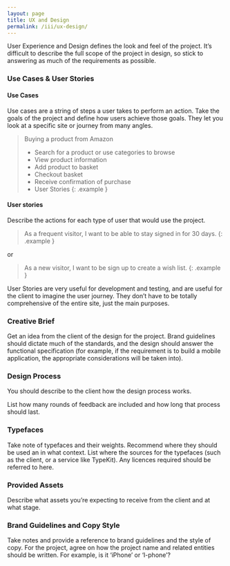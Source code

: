 ```yaml
---
layout: page
title: UX and Design
permalink: /iii/ux-design/
---
```


User Experience and Design defines the look and feel of the project. It’s difficult to describe the full scope of the project in design, so stick to answering as much of the requirements as possible.

### Use Cases & User Stories

#### Use Cases

Use cases are a string of steps a user takes to perform an action. Take the goals of the project and define how users achieve those goals. They let you look at a specific site or journey from many angles.

> Buying a product from Amazon
> - Search for a product or use categories to browse
> - View product information
> - Add product to basket
> - Checkout basket
> - Receive confirmation of purchase
> - User Stories
{: .example }

#### User stories

Describe the actions for each type of user that would use the project.

> As a frequent visitor, I want to be able to stay signed in for 30 days.
{: .example }

or

> As a new visitor, I want to be sign up to create a wish list.
{: .example }

User Stories are very useful for development and testing, and are useful for the client to imagine the user journey. They don’t have to be totally comprehensive of the entire site, just the main purposes.

### Creative Brief

Get an idea from the client of the design for the project. Brand guidelines should dictate much of the standards, and the design should answer the functional specification (for example, if the requirement is to build a mobile application, the appropriate considerations will be taken into).

### Design Process

You should describe to the client how the design process works.

List how many rounds of feedback are included and how long that process should last.

### Typefaces

Take note of typefaces and their weights. Recommend where they should be used an in what context. List where the sources for the typefaces (such as the client, or a service like TypeKit). Any licences required should be referred to here.

### Provided Assets

Describe what assets you’re expecting to receive from the client and at what stage.

### Brand Guidelines and Copy Style

Take notes and provide a reference to brand guidelines and the style of copy. For the project, agree on how the project name and related entities should be written. For example, is it ‘iPhone’ or ‘I-phone’?
